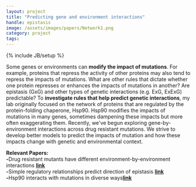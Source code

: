 ```yaml
---
layout: project
title: "Predicting gene and environment interactions"
handle: epistasis
image: /assets/images/papers/Network1.png
category: project
tags: 
---
```

{% include JB/setup %}

Some genes or environments can <b>modify the impact of mutations</b>. For example, proteins that repress the activity of other proteins may also tend to repress the impacts of mutations. What are other rules that dictate whether one protein represses or enhances the impacts of mutations in another? Are epistasis (GxG) and other types of genetic interactions (e.g. ExG, ExExG) predictable? To <b>investigate rules that help predict genetic interactions</b>, my lab originally focused on the network of proteins that are regulated by the protein-folding chaperone, Hsp90. Hsp90 modifies the impacts of mutations in many genes, sometimes dampening these impacts but more often exaggerating them. Recently, we've begun exploring gene-by-environment interactions across drug resistant mutations. We strive to develop better models to predict the impacts of mutation and how these impacts change with genetic and environmental context. 

<b>Relevant Papers:</b><br>
<b>-</b>Drug resistant mutants have different environment-by-environment interactions <b>[link](https://kgslab.org/papers/paper/Schmidlin-EEG)</b><br>
<b>-</b>Simple regulatory relationships predict direction of epistasis <b>[link](https://kgslab.org/papers/paper/canalization-review)</b><br>
<b>-</b>Hsp90 interacts with mutations in diverse ways<b>[link](https://kgslab.org/papers/paper/Selection-transforms-Hsp90-interactions)</b>
